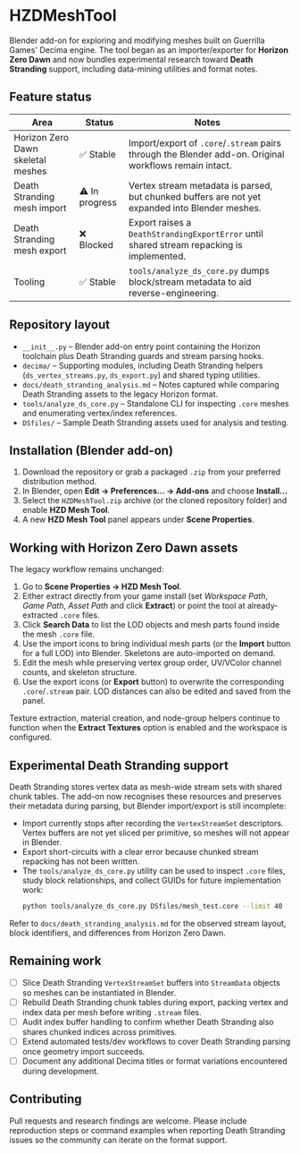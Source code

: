 # HZDMeshTool

Blender add-on for exploring and modifying meshes built on Guerrilla Games' Decima engine. The tool began as an importer/exporter for **Horizon Zero Dawn** and now bundles experimental research toward **Death Stranding** support, including data-mining utilities and format notes.

## Feature status

| Area | Status | Notes |
| --- | --- | --- |
| Horizon Zero Dawn skeletal meshes | ✅ Stable | Import/export of `.core`/`.stream` pairs through the Blender add-on. Original workflows remain intact. |
| Death Stranding mesh import | ⚠️ In progress | Vertex stream metadata is parsed, but chunked buffers are not yet expanded into Blender meshes. |
| Death Stranding mesh export | ❌ Blocked | Export raises a `DeathStrandingExportError` until shared stream repacking is implemented. |
| Tooling | ✅ Stable | `tools/analyze_ds_core.py` dumps block/stream metadata to aid reverse-engineering. |

## Repository layout

- `__init__.py` – Blender add-on entry point containing the Horizon toolchain plus Death Stranding guards and stream parsing hooks.
- `decima/` – Supporting modules, including Death Stranding helpers (`ds_vertex_streams.py`, `ds_export.py`) and shared typing utilities.
- `docs/death_stranding_analysis.md` – Notes captured while comparing Death Stranding assets to the legacy Horizon format.
- `tools/analyze_ds_core.py` – Standalone CLI for inspecting `.core` meshes and enumerating vertex/index references.
- `DSfiles/` – Sample Death Stranding assets used for analysis and testing.

## Installation (Blender add-on)

1. Download the repository or grab a packaged `.zip` from your preferred distribution method.
2. In Blender, open **Edit → Preferences… → Add-ons** and choose **Install…**
3. Select the `HZDMeshTool.zip` archive (or the cloned repository folder) and enable **HZD Mesh Tool**.
4. A new **HZD Mesh Tool** panel appears under **Scene Properties**.

## Working with Horizon Zero Dawn assets

The legacy workflow remains unchanged:

1. Go to **Scene Properties → HZD Mesh Tool**.
2. Either extract directly from your game install (set *Workspace Path*, *Game Path*, *Asset Path* and click **Extract**) or point the tool at already-extracted `.core` files.
3. Click **Search Data** to list the LOD objects and mesh parts found inside the mesh `.core` file.
4. Use the import icons to bring individual mesh parts (or the **Import** button for a full LOD) into Blender. Skeletons are auto-imported on demand.
5. Edit the mesh while preserving vertex group order, UV/VColor channel counts, and skeleton structure.
6. Use the export icons (or **Export** button) to overwrite the corresponding `.core`/`.stream` pair. LOD distances can also be edited and saved from the panel.

Texture extraction, material creation, and node-group helpers continue to function when the **Extract Textures** option is enabled and the workspace is configured.

## Experimental Death Stranding support

Death Stranding stores vertex data as mesh-wide stream sets with shared chunk tables. The add-on now recognises these resources and preserves their metadata during parsing, but Blender import/export is still incomplete:

- Import currently stops after recording the `VertexStreamSet` descriptors. Vertex buffers are not yet sliced per primitive, so meshes will not appear in Blender.
- Export short-circuits with a clear error because chunked stream repacking has not been written.
- The `tools/analyze_ds_core.py` utility can be used to inspect `.core` files, study block relationships, and collect GUIDs for future implementation work:
  ```bash
  python tools/analyze_ds_core.py DSfiles/mesh_test.core --limit 40
  ```

Refer to `docs/death_stranding_analysis.md` for the observed stream layout, block identifiers, and differences from Horizon Zero Dawn.

## Remaining work

- [ ] Slice Death Stranding `VertexStreamSet` buffers into `StreamData` objects so meshes can be instantiated in Blender.
- [ ] Rebuild Death Stranding chunk tables during export, packing vertex and index data per mesh before writing `.stream` files.
- [ ] Audit index buffer handling to confirm whether Death Stranding also shares chunked indices across primitives.
- [ ] Extend automated tests/dev workflows to cover Death Stranding parsing once geometry import succeeds.
- [ ] Document any additional Decima titles or format variations encountered during development.

## Contributing

Pull requests and research findings are welcome. Please include reproduction steps or command examples when reporting Death Stranding issues so the community can iterate on the format support.


